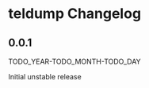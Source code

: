 # teldump Changelog

<!-- markdownlint-disable no-trailing-punctuation -->

## 0.0.1

TODO_YEAR-TODO_MONTH-TODO_DAY

Initial unstable release
